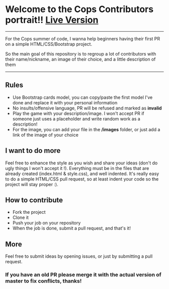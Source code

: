 # Welcome to the Cops Contributors portrait!! [Live Version](https://keshavseksaria.github.io/Cops-contributorsportraits/index.html)
------
For the Cops summer of code, I wanna help beginners having their first PR on a simple HTML/CSS/Bootstrap project.

So the main goal of this repository is to regroup a lot of contributors with their name/nickname, an image of their choice, and a little description of them

-----
## Rules
- Use Bootstrap cards model, you can copy/paste the first model I've done and replace it with your personal information
- No insults/offensive language, PR will be refused and marked as **invalid**
- Play the game with your description/image. I won't accept PR if someone just uses a placeholder and write random work as a description!
- For the image, you can add your file in the **/images** folder, or just add a link of the image of your choice

## I want to do more
Feel free to enhance the style as you wish and share your ideas (don't do ugly things I won't accept it !). Everything must be in the files that are already created (index.html & style.css), and well indented.
It's really easy to do a simple HTML/CSS pull request, so at least indent your code so the project will stay proper :).

## How to contribute
- Fork the project
- Clone it
- Push your job on your repository
- When the job is done, submit a pull request, and that's it!

## More 
Feel free to submit ideas by opening issues, or just by submitting a pull request.

### If you have an old PR please merge it with the actual version of master to fix conflicts, thanks!
